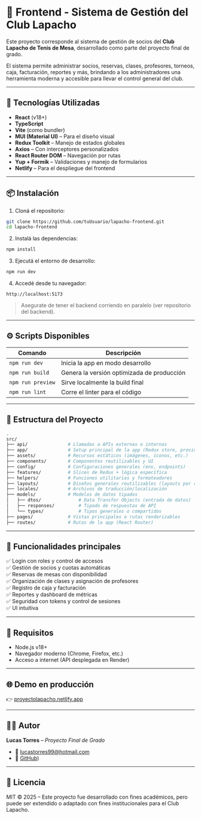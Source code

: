 # 🏓 Frontend - Sistema de Gestión del Club Lapacho

Este proyecto corresponde al sistema de gestión de socios del **Club Lapacho de Tenis de Mesa**, desarrollado como parte del proyecto final de grado.

El sistema permite administrar socios, reservas, clases, profesores, torneos, caja, facturación, reportes y más, brindando a los administradores una herramienta moderna y accesible para llevar el control general del club.

---

## 🚀 Tecnologías Utilizadas

- **React** (v18+)
- **TypeScript**
- **Vite** (como bundler)
- **MUI (Material UI)** – Para el diseño visual
- **Redux Toolkit** – Manejo de estados globales
- **Axios** – Con interceptores personalizados
- **React Router DOM** – Navegación por rutas
- **Yup + Formik** – Validaciones y manejo de formularios
- **Netlify** – Para el despliegue del frontend

---

## 📦 Instalación

1. Cloná el repositorio:

```bash
git clone https://github.com/tuUsuario/lapacho-frontend.git
cd lapacho-frontend
```

2. Instalá las dependencias:

```bash
npm install
```

3. Ejecutá el entorno de desarrollo:

```bash
npm run dev
```

4. Accedé desde tu navegador:

```
http://localhost:5173
```

> Asegurate de tener el backend corriendo en paralelo (ver repositorio del backend).

---

## ⚙️ Scripts Disponibles

| Comando           | Descripción                                |
| ----------------- | ------------------------------------------ |
| `npm run dev`     | Inicia la app en modo desarrollo           |
| `npm run build`   | Genera la versión optimizada de producción |
| `npm run preview` | Sirve localmente la build final            |
| `npm run lint`    | Corre el linter para el código             |

---

## 📁 Estructura del Proyecto

```bash
.
src/
├── api/               # Llamadas a APIs externas o internas
├── app/               # Setup principal de la app (Redux store, providers, etc.)
├── assets/            # Recursos estáticos (imágenes, íconos, etc.)
├── components/        # Componentes reutilizables y UI
├── config/            # Configuraciones generales (env, endpoints)
├── features/          # Slices de Redux + lógica específica
├── helpers/           # Funciones utilitarias y formateadores
├── layouts/           # Diseños generales reutilizables (layouts por rol, etc.)
├── locales/           # Archivos de traducción/localización
├── models/            # Modelos de datos tipados
│   ├── dtos/              # Data Transfer Objects (entrada de datos)
│   ├── responses/         # Tipado de respuestas de API
│   └── types/             # Tipos generales o compartidos
├── pages/             # Vistas principales o rutas renderizables
├── routes/            # Rutas de la app (React Router)

```

---

## 📌 Funcionalidades principales

✅ Login con roles y control de accesos\
✅ Gestión de socios y cuotas automáticas\
✅ Reservas de mesas con disponibilidad\
✅ Organización de clases y asignación de profesores\
✅ Registro de caja y facturación\
✅ Reportes y dashboard de métricas\
✅ Seguridad con tokens y control de sesiones\
✅ UI intuitiva

---

## 🧪 Requisitos

- Node.js v18+
- Navegador moderno (Chrome, Firefox, etc.)
- Acceso a internet (API desplegada en Render)

---

## 🌐 Demo en producción

👉 [proyectolapacho.netlify.app](proyectolapacho.netlify.app)

---

## 👨‍💻 Autor

**Lucas Torres** – *Proyecto Final de Grado*


- 📧 [lucastorres99@hotmail.com](mailto\:lucastorres99@hotmail.com)
- 🤖 [GitHub](https://github.com/tresperros99))

---

## 📄 Licencia

MIT © 2025 – Este proyecto fue desarrollado con fines académicos, pero puede ser extendido o adaptado con fines institucionales para el Club Lapacho.

